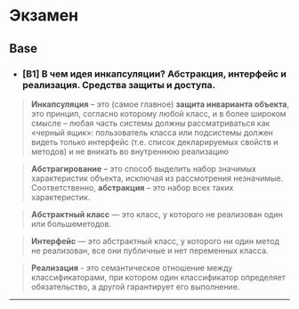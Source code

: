  #  Экзамен

 ## Base

- ### [B1] В чем идея инкапсуляции? Абстракция, интерфейс и реализация. Средства защиты и доступа.

>**Инкапсуляция** – это (самое главное) **защита инварианта объекта**, это принцип, согласно которому любой класс, и в более широком смысле – любая часть системы должны рассматриваться как «черный ящик»: пользователь класса или подсистемы должен видеть только интерфейс (т.е. список декларируемых свойств и методов) и не вникать во внутреннюю реализацию

> **Абстрагирование** – это способ выделить набор значимых характеристик объекта, исключая из рассмотрения незначимые. Соответственно, **абстракция** – это набор всех таких характеристик.

> **Абстрактный класс** — это класс, у которого не реализован один или большеметодов.

> **Интерфейс** — это абстрактный класс, у которого ни один метод не реализован, все они публичные и нет переменных класса.

> **Реализация** - это семантическое отношение между классификаторами, при котором один классификатор определяет обязательство, а другой гарантирует его выполнение.

----

